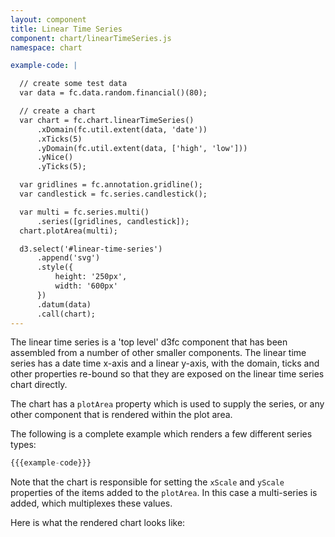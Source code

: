 ```yaml
---
layout: component
title: Linear Time Series
component: chart/linearTimeSeries.js
namespace: chart

example-code: |

  // create some test data
  var data = fc.data.random.financial()(80);

  // create a chart
  var chart = fc.chart.linearTimeSeries()
      .xDomain(fc.util.extent(data, 'date'))
      .xTicks(5)
      .yDomain(fc.util.extent(data, ['high', 'low']))
      .yNice()
      .yTicks(5);

  var gridlines = fc.annotation.gridline();
  var candlestick = fc.series.candlestick();

  var multi = fc.series.multi()
      .series([gridlines, candlestick]);
  chart.plotArea(multi);

  d3.select('#linear-time-series')
      .append('svg')
      .style({
          height: '250px',
          width: '600px'
      })
      .datum(data)
      .call(chart);
---
```


The linear time series is a 'top level' d3fc component that has been assembled from a number of other smaller components. The linear time series has a date time x-axis and a linear y-axis, with the domain, ticks and other properties re-bound so that they are exposed on the linear time series chart directly.

The chart has a `plotArea` property which is used to supply the series, or any other component that is rendered within the plot area.

The following is a complete example which renders a few different series types:

```js
{{{example-code}}}
```

Note that the chart is responsible for setting the `xScale` and `yScale` properties of the items added to the `plotArea`. In this case a multi-series is added, which multiplexes these values.

Here is what the rendered chart looks like:

<div id="linear-time-series" class="chart"> </div>
<script type="text/javascript">
(function() {
  {{{example-code}}}
}());
</script>

